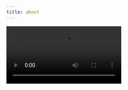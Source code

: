```yaml
---
title: about
---
```



<div id="video_wrapper">
    <video autoplay loop>
        <source src="https://drive.google.com/uc?export=view&id=1VtQKnX2G4SAtIn-J8Y7w5Jb1MN09LAkv" type="video/mp4">
    </video>

</div>
